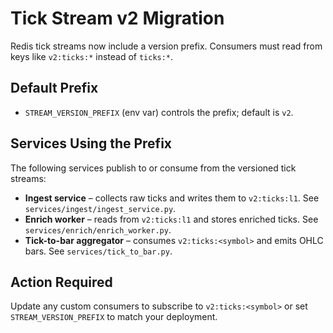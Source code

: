 # Tick Stream v2 Migration

Redis tick streams now include a version prefix. Consumers must read from keys like `v2:ticks:*` instead of `ticks:*`.

## Default Prefix
- `STREAM_VERSION_PREFIX` (env var) controls the prefix; default is `v2`.

## Services Using the Prefix
The following services publish to or consume from the versioned tick streams:

- **Ingest service** – collects raw ticks and writes them to `v2:ticks:l1`. See `services/ingest/ingest_service.py`.
- **Enrich worker** – reads from `v2:ticks:l1` and stores enriched ticks. See `services/enrich/enrich_worker.py`.
- **Tick-to-bar aggregator** – consumes `v2:ticks:<symbol>` and emits OHLC bars. See `services/tick_to_bar.py`.

## Action Required
Update any custom consumers to subscribe to `v2:ticks:<symbol>` or set `STREAM_VERSION_PREFIX` to match your deployment.
